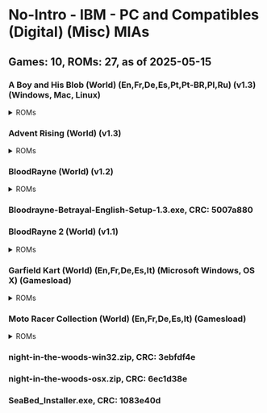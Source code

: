 # No-Intro - IBM - PC and Compatibles (Digital) (Misc) MIAs
## Games: 10, ROMs: 27, as of 2025-05-15

### A Boy and His Blob (World) (En,Fr,De,Es,Pt,Pt-BR,Pl,Ru) (v1.3) (Windows, Mac, Linux)
<details>
<summary>ROMs</summary>

- A-Boy-and-His-Blob-1.0.dmg, CRC: 0f2428cb
- A-Boy-And-His-Blob-1.0.tar.gz, CRC: deb7f09a
- A-Boy-and-His-Blob-English-Setup-1.3.exe, CRC: 464ce62f
</details>

### Advent Rising (World) (v1.3)
<details>
<summary>ROMs</summary>

- Advent-Rising-Artwork-1.0.zip, CRC: 18431946
- Advent-Rising-English-Setup-1.3-1.bin, CRC: c603e987
- Advent-Rising-English-Setup-1.3-2.bin, CRC: 339044e2
- Advent-Rising-English-Setup-1.3-3.bin, CRC: a9d90c21
- Advent-Rising-English-Setup-1.3-4.bin, CRC: c6a7d224
- Advent-Rising-English-Setup-1.3.exe, CRC: 3363d81d
- Advent-Rising-Making-Of-Video-1.0.zip, CRC: 9a4bb801
- Advent-Rising-Manual-1.0.pdf, CRC: 83a0b6f0
- Advent-Rising-MP3-Soundtrack-1.0.zip, CRC: d74726d4
</details>

### BloodRayne (World) (v1.2)
<details>
<summary>ROMs</summary>

- BloodRayne-1-Artwork-1.0.zip, CRC: 20dd787d
- BloodRayne-1-MP3-Soundtrack-1.0.zip, CRC: 60f6dbbe
- BloodRayne-English-Setup-1.2.exe, CRC: dbf09c31
</details>

### Bloodrayne-Betrayal-English-Setup-1.3.exe, CRC: 5007a880
### BloodRayne 2 (World) (v1.1)
<details>
<summary>ROMs</summary>

- BloodRayne-2-Artwork-1.0.zip, CRC: b110fcda
- BloodRayne-2-English-Setup-1.1.exe, CRC: 75c244e8
- BloodRayne-2-MP3-Soundtrack-1.0.zip, CRC: 68be7972
- BloodRayne-2-Screensavers-1.0.zip, CRC: 8971021c
</details>

### Garfield Kart (World) (En,Fr,De,Es,It) (Microsoft Windows, OS X) (Gamesload)
<details>
<summary>ROMs</summary>

- GarfieldKart_efgis.dmg, CRC: 613b5445
- GarfieldKart_efgis.exe, CRC: 0d40f370
</details>

### Moto Racer Collection (World) (En,Fr,De,Es,It) (Gamesload)
<details>
<summary>ROMs</summary>

- MotoRacerCollection_efgis-1.bin, CRC: 71dda594
- MotoRacerCollection_efgis.exe, CRC: 8870e84c
</details>

### night-in-the-woods-win32.zip, CRC: 3ebfdf4e
### night-in-the-woods-osx.zip, CRC: 6ec1d38e
### SeaBed_Installer.exe, CRC: 1083e40d
